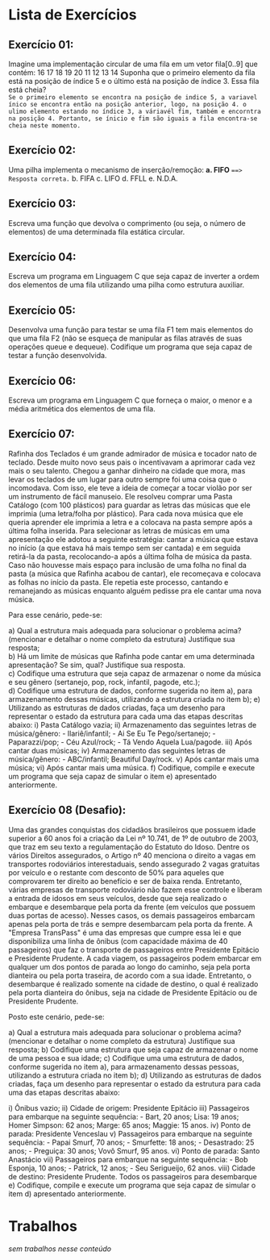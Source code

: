 # Lista de Exercícios

## Exercício 01:

Imagine uma implementação circular de uma fila em um vetor fila[0..9] que contém:
16 17 18 19 20 11 12 13 14
Suponha que o primeiro elemento da fila está na posição de índice 5 e o último está na posição de índice 3. Essa fila está cheia?  
`Se o primeiro elemento se encontra na posição de indice 5, a variavel ínico se encontra então na posição anterior, logo, na posição 4. o ulimo elemento estando no índice 3, a váriavél fim, também e encorntra na posição 4. Portanto, se ínicio e fim são iguais a fila encontra-se cheia neste momento.`


## Exercício 02:
Uma pilha implementa o mecanismo de inserção/remoção:
**a. FIFO** `==> Resposta correta.`
b. FIFA
c. LIFO
d. FFLL
e. N.D.A.  

## Exercício 03:
Escreva uma função que devolva o comprimento (ou seja, o número de elementos) de uma determinada fila estática circular.    

## Exercício 04:
Escreva um programa em Linguagem C que seja capaz de inverter a ordem dos elementos de uma fila utilizando uma pilha como estrutura auxiliar.  

## Exercício 05:
Desenvolva uma função para testar se uma fila F1 tem mais elementos do que uma fila F2 (não se esqueça de manipular as filas através de suas operações queue e dequeue).
Codifique um programa que seja capaz de testar a função desenvolvida.  

## Exercício 06:
Escreva um programa em Linguagem C que forneça o maior, o menor e a média aritmética dos elementos de uma fila.  

## Exercício 07:
Rafinha dos Teclados é um grande admirador de música e tocador nato de teclado. Desde muito novo seus pais o incentivavam a aprimorar cada vez  mais o seu talento. Chegou a ganhar dinheiro na cidade que mora, mas levar os teclados de um lugar para outro sempre foi uma coisa que o incomodava. Com isso, ele teve a ideia de começar a tocar violão por ser um instrumento de fácil manuseio. Ele resolveu comprar uma Pasta Catálogo (com 100 plásticos) para guardar as letras das músicas que ele imprimia (uma letra/folha por plástico). Para cada nova música que ele queria aprender ele imprimia a letra e a colocava na pasta sempre após a última folha inserida. Para selecionar as letras de músicas em uma apresentação ele adotou a seguinte estratégia: cantar a música que estava no início (a que estava há mais tempo sem ser cantada) e em seguida retirá-la da pasta, recolocando-a após a última folha de música da pasta. Caso não houvesse mais espaço para inclusão de uma folha no final da pasta (a música que Rafinha acabou de cantar), ele recomeçava e colocava as folhas no início da pasta. Ele repetia este processo, cantando e remanejando as músicas enquanto alguém pedisse pra ele cantar uma nova música.  

Para esse cenário, pede-se:

a) Qual a estrutura mais adequada para solucionar o problema acima? (mencionar e detalhar o nome completo da estrutura) Justifique sua resposta;  
b) Há um limite de músicas que Rafinha pode cantar em uma determinada apresentação? Se sim, qual? Justifique sua resposta.  
c) Codifique uma estrutura que seja capaz de armazenar o nome da música e seu gênero (sertanejo, pop, rock, infantil, pagode, etc.);  
d) Codifique uma estrutura de dados, conforme sugerida no item a), para armazenamento dessas músicas, utilizando a estrutura criada no item b); 
e) Utilizando as estruturas de dados criadas, faça um desenho para representar o estado da estrutura para cada uma das etapas descritas abaixo: 
	i) Pasta Catálogo vazia;
	ii) Armazenamento das seguintes letras de música/gênero: - Ilariê/infantil; \- Ai Se Eu Te Pego/sertanejo; - Paparazzi/pop; - Céu Azul/rock; - Tá Vendo Aquela Lua/pagode. 
	iii) Após cantar duas músicas;
	iv) Armazenamento das seguintes letras de música/gênero: - ABC/infantil; Beautiful Day/rock.
	v) Após cantar mais uma música;
	vi) Após cantar mais uma música.
f) Codifique, compile e execute um programa que seja capaz de simular o item e) apresentado anteriormente.  

## Exercício 08 (Desafio):

Uma das grandes conquistas dos cidadãos brasileiros que possuem idade superior a 60 anos foi a criação da Lei nº 10.741, de 1º de outubro de 2003, que traz em seu texto a regulamentação do Estatuto do Idoso. Dentre os vários  Direitos assegurados, o Artigo nº 40 menciona o direito a vagas em transportes rodoviários interestaduais, sendo assegurado 2 vagas gratuitas por veículo e o restante com desconto de 50% para aqueles que comprovarem ter direito ao benefício e ser de baixa renda. Entretanto, várias empresas de transporte rodoviário não fazem esse controle e liberam a entrada de idosos em seus veículos, desde que seja realizado o embarque e desembarque pela porta da frente (em veículos que possuem duas portas de acesso). Nesses casos, os
demais passageiros embarcam apenas pela porta de trás e sempre  desembarcam pela porta da frente. A "Empresa TransPass" é uma das empresas que cumpre essa lei e que disponibiliza uma linha de ônibus (com capacidade máxima de 40 passageiros) que faz o transporte de passageiros entre Presidente Epitácio e Presidente Prudente. A cada viagem, os passageiros podem embarcar em qualquer um dos pontos de parada ao longo do caminho, seja pela porta dianteira ou pela porta traseira, de acordo com a sua idade. Entretanto, o desembarque é realizado somente na cidade de destino, o qual é realizado pela porta dianteira do ônibus, seja na cidade de Presidente Epitácio ou de Presidente Prudente.  

Posto este cenário, pede-se:

a) Qual a estrutura mais adequada para solucionar o problema acima? (mencionar e detalhar o nome completo da estrutura) Justifique sua resposta; 
b) Codifique uma estrutura que seja capaz de armazenar o nome de uma pessoa e sua idade; 
c) Codifique uma uma estrutura de dados, conforme sugerida no item a), para armazenamento dessas pessoas, utilizando a estrutura criada no item b); 
d) Utilizando as estruturas de dados criadas, faça um desenho para representar o
estado da estrutura para cada uma das etapas descritas abaixo:

   i) Ônibus vazio;
   ii) Cidade de origem: Presidente Epitácio 
   iii) Passageiros para embarque na seguinte sequência: - Bart, 20 anos; Lisa: 19 anos; Homer Simpson: 62 anos; Marge: 65 anos; Maggie: 15 anos. 
   iv) Ponto de parada: Presidente Venceslau
   v) Passageiros para embarque na seguinte sequência: - Papai Smurf, 70 anos; - Smurfette: 18 anos; - Desastrado: 25 anos; - Preguiça: 30 anos; Vovô Smurf, 95 anos. 
   vi) Ponto de parada: Santo Anastácio
   vii) Passageiros para embarque na seguinte sequência: - Bob Esponja, 10 anos; - Patrick, 12 anos; - Seu Serigueijo, 62 anos.
   viii) Cidade de destino: Presidente Prudente. Todos os passageiros para  desembarque
e) Codifique, compile e execute um programa que seja capaz de simular o item d) apresentado anteriormente.

# Trabalhos

*sem trabalhos nesse conteúdo*
